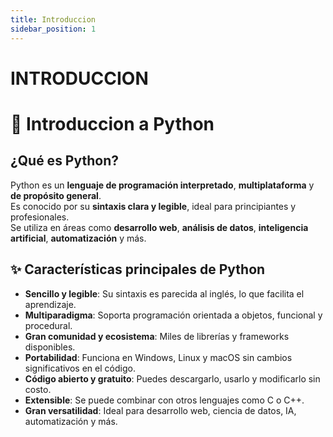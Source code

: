 ```yaml
---
title: Introduccion
sidebar_position: 1
---
```


# INTRODUCCION

# 🐍 Introduccion a Python

## ¿Qué es Python?

Python es un **lenguaje de programación interpretado**, **multiplataforma** y **de propósito general**.  
Es conocido por su **sintaxis clara y legible**, ideal para principiantes y profesionales.  
Se utiliza en áreas como **desarrollo web**, **análisis de datos**, **inteligencia artificial**, **automatización** y más.

## ✨ Características principales de Python

- **Sencillo y legible**: Su sintaxis es parecida al inglés, lo que facilita el aprendizaje.
- **Multiparadigma**: Soporta programación orientada a objetos, funcional y procedural.
- **Gran comunidad y ecosistema**: Miles de librerías y frameworks disponibles.
- **Portabilidad**: Funciona en Windows, Linux y macOS sin cambios significativos en el código.
- **Código abierto y gratuito**: Puedes descargarlo, usarlo y modificarlo sin costo.
- **Extensible**: Se puede combinar con otros lenguajes como C o C++.
- **Gran versatilidad**: Ideal para desarrollo web, ciencia de datos, IA, automatización y más.
